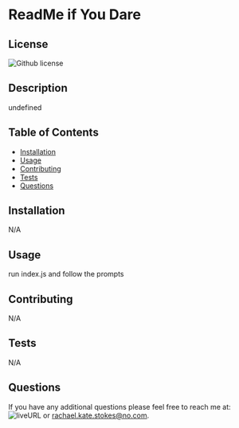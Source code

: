 

# ReadMe if You Dare

## License

![Github license](https://img.shields.io/badge/license-MIT-pink.svg)


## Description

undefined

## Table of Contents

- [Installation](#installation)
- [Usage](#usage)
- [Contributing](#contributing)
- [Tests](#tests)
- [Questions](#questions)

## Installation

N/A

## Usage

run index.js and follow the prompts

## Contributing

N/A

## Tests

N/A

## Questions

If you have any additional questions please feel free to reach me at:
![liveURL](https://github.com/rachaelkstokes) or rachael.kate.stokes@no.com. 
